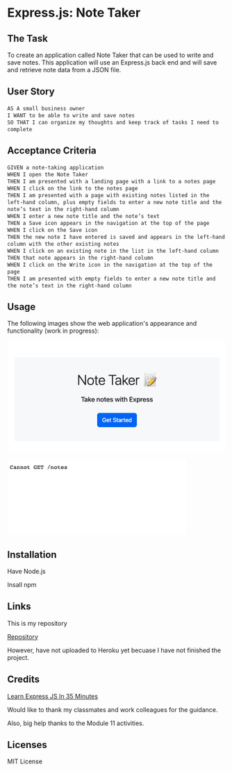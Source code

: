# Express.js: Note Taker

## The Task

To create an application called Note Taker that can be used to write and save notes. This application will use an Express.js back end and will save and retrieve note data from a JSON file.

## User Story

```
AS A small business owner
I WANT to be able to write and save notes
SO THAT I can organize my thoughts and keep track of tasks I need to complete
```


## Acceptance Criteria

```
GIVEN a note-taking application
WHEN I open the Note Taker
THEN I am presented with a landing page with a link to a notes page
WHEN I click on the link to the notes page
THEN I am presented with a page with existing notes listed in the left-hand column, plus empty fields to enter a new note title and the note’s text in the right-hand column
WHEN I enter a new note title and the note’s text
THEN a Save icon appears in the navigation at the top of the page
WHEN I click on the Save icon
THEN the new note I have entered is saved and appears in the left-hand column with the other existing notes
WHEN I click on an existing note in the list in the left-hand column
THEN that note appears in the right-hand column
WHEN I click on the Write icon in the navigation at the top of the page
THEN I am presented with empty fields to enter a new note title and the note’s text in the right-hand column
```


## Usage

The following images show the web application's appearance and functionality (work in progress):

![This is the home page](./Assets/Home.png)

![However, I keep running into trouble. It is a work in progress](./Assets/Error.png)


## Installation

Have Node.js

Insall npm

## Links

This is my repository

[Repository](https://github.com/Gera1313/11-notes)

However, have not uploaded to Heroku yet becuase I have not finished the project. 

## Credits

[Learn Express JS In 35 Minutes](https://youtu.be/SccSCuHhOw0)

Would like to thank my classmates and work colleagues for the guidance. 

Also, big help thanks to the Module 11 activities. 


## Licenses

MIT License
